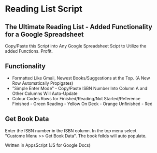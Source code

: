 Reading List Script
===
## The Ultimate Reading List - Added Functionality for a Google Spreadsheet

Copy/Paste this Script into Any Google Spreadsheet Scipt to Utilize the added Functions. Profit.

## Functionality
- Formatted Like Gmail, Newest Books/Suggestions at the Top. (A New Row Automatically Propigates)
- "Simple Enter Mode" - Copy/Paste ISBN Number Into Column A and Other Columns Will Auto-Update
- Colour Codes Rows for Finished/Reading/Not Started/Reference
	Finished - Green
	Reading - Yellow
	On Deck - Orange
	Unfinished - Red


## Get Book Data
Enter the ISBN number in the ISBN column. In the top menu select "Custome Menu >> Get Book Data".
The book feilds will auto populate.


Written in AppsScript (JS for Google Docs)

